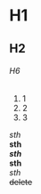 # H1 
## H2
###### H6

1. 1
2. 2
3. 3

*sth*  
**sth**  
***sth***  
__sth__  
_sth_  
~~delete~~  

